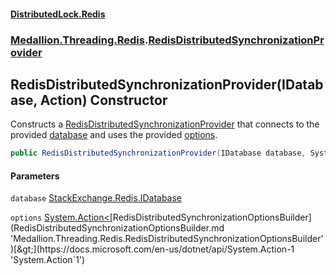 #### [DistributedLock.Redis](README.md 'README')
### [Medallion.Threading.Redis](Medallion.Threading.Redis.md 'Medallion.Threading.Redis').[RedisDistributedSynchronizationProvider](RedisDistributedSynchronizationProvider.md 'Medallion.Threading.Redis.RedisDistributedSynchronizationProvider')

## RedisDistributedSynchronizationProvider(IDatabase, Action<RedisDistributedSynchronizationOptionsBuilder>) Constructor

Constructs a [RedisDistributedSynchronizationProvider](RedisDistributedSynchronizationProvider.md 'Medallion.Threading.Redis.RedisDistributedSynchronizationProvider') that connects to the provided [database](RedisDistributedSynchronizationProvider..ctor.3LNpdsaHyIM4ZSmOWVrquw.md#Medallion.Threading.Redis.RedisDistributedSynchronizationProvider.RedisDistributedSynchronizationProvider(IDatabase,System.Action_Medallion.Threading.Redis.RedisDistributedSynchronizationOptionsBuilder_).database 'Medallion.Threading.Redis.RedisDistributedSynchronizationProvider.RedisDistributedSynchronizationProvider(IDatabase, System.Action<Medallion.Threading.Redis.RedisDistributedSynchronizationOptionsBuilder>).database')
and uses the provided [options](RedisDistributedSynchronizationProvider..ctor.3LNpdsaHyIM4ZSmOWVrquw.md#Medallion.Threading.Redis.RedisDistributedSynchronizationProvider.RedisDistributedSynchronizationProvider(IDatabase,System.Action_Medallion.Threading.Redis.RedisDistributedSynchronizationOptionsBuilder_).options 'Medallion.Threading.Redis.RedisDistributedSynchronizationProvider.RedisDistributedSynchronizationProvider(IDatabase, System.Action<Medallion.Threading.Redis.RedisDistributedSynchronizationOptionsBuilder>).options').

```csharp
public RedisDistributedSynchronizationProvider(IDatabase database, System.Action<Medallion.Threading.Redis.RedisDistributedSynchronizationOptionsBuilder>? options=null);
```
#### Parameters

<a name='Medallion.Threading.Redis.RedisDistributedSynchronizationProvider.RedisDistributedSynchronizationProvider(IDatabase,System.Action_Medallion.Threading.Redis.RedisDistributedSynchronizationOptionsBuilder_).database'></a>

`database` [StackExchange.Redis.IDatabase](https://docs.microsoft.com/en-us/dotnet/api/StackExchange.Redis.IDatabase 'StackExchange.Redis.IDatabase')

<a name='Medallion.Threading.Redis.RedisDistributedSynchronizationProvider.RedisDistributedSynchronizationProvider(IDatabase,System.Action_Medallion.Threading.Redis.RedisDistributedSynchronizationOptionsBuilder_).options'></a>

`options` [System.Action&lt;](https://docs.microsoft.com/en-us/dotnet/api/System.Action-1 'System.Action`1')[RedisDistributedSynchronizationOptionsBuilder](RedisDistributedSynchronizationOptionsBuilder.md 'Medallion.Threading.Redis.RedisDistributedSynchronizationOptionsBuilder')[&gt;](https://docs.microsoft.com/en-us/dotnet/api/System.Action-1 'System.Action`1')